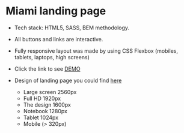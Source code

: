 # Miami landing page
- Tech stack: HTML5, SASS, BEM methodology.
- All buttons and links are interactive.
- Fully responsive layout was made by using CSS Flexbox (mobiles, tablets, laptops, high screens)
- Click the link to see [DEMO](https://Pavliklaw7.github.io/layout_miami/)
- Design of landing page you could find [here](https://www.figma.com/file/nHz8bflIwJaWP3P99vKTH5/miami_home_new)

  - Large screen 2560px
  - Full HD 1920px
  - The design 1600px
  - Notebook 1280px
  - Tablet 1024px
  - Mobile (> 320px)
